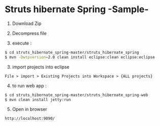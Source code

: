 Struts hibernate Spring -Sample-
===============================

1. Download Zip

2. Decompress file

2. execute : 
```sh
$ cd struts_hibernate_spring-master/struts_hibernate_spring
$ mvn -Dwtpversion=2.0 clean install eclipse:clean eclipse:eclipse
```
3. import projects into eclipse
```
File > import > Existing Projects into Workspace > {ALL projects}
```
4. to run web app :
```sh
$ cd struts_hibernate_spring-master/struts_hibernate_spring-web
$ mvn clean install jetty:run
```
5. Open in browser
```url
http://localhost:9090/
```
